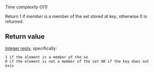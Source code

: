 

_Time complexity O(1)_

Return 1 if _member_ is a member of the set stored at _key_, otherwise
0 is returned.

## Return value

[Integer reply][1], specifically:

	1 if the element is a member of the se
	0 if the element is not a member of the set OR if the key does not exis



[1]: /p/redis/wiki/ReplyTypes
